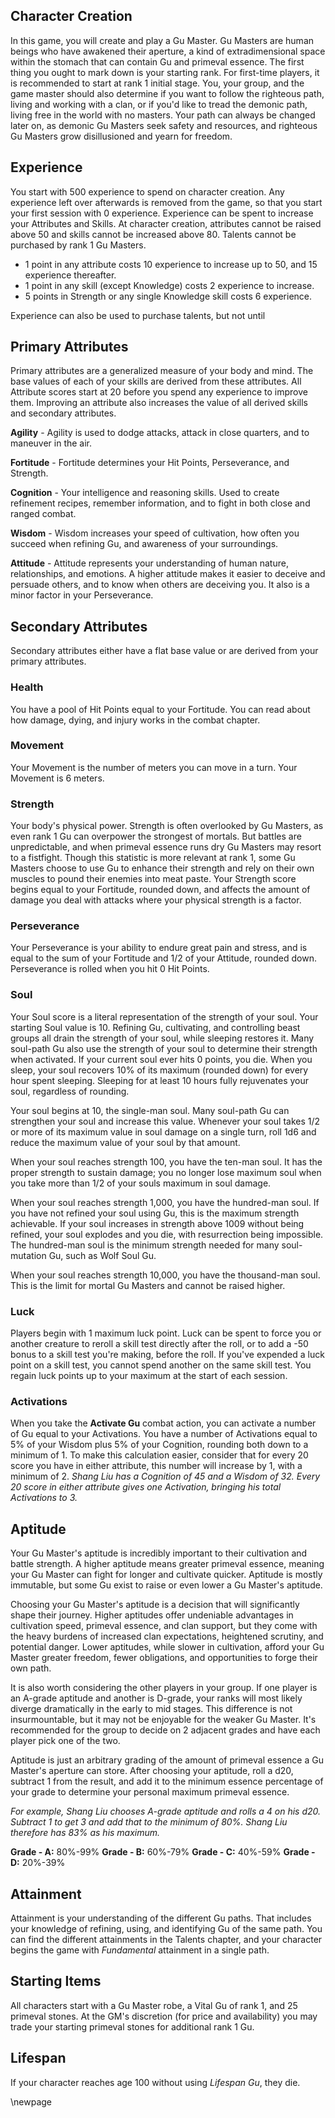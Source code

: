 ## Character Creation

In this game, you will create and play a Gu Master. Gu Masters are human beings who have awakened their aperture, a kind of extradimensional space within the stomach that can contain Gu and primeval essence. The first thing you ought to mark down is your starting rank. For first-time players, it is recommended to start at rank 1 initial stage. You, your group, and the game master should also determine if you want to follow the righteous path, living and working with a clan, or if you'd like to tread the demonic path, living free in the world with no masters. Your path can always be changed later on, as demonic Gu Masters seek safety and resources, and righteous Gu Masters grow disillusioned and yearn for freedom.

## Experience
You start with 500 experience to spend on character creation. Any experience left over afterwards is removed from the game, so that you start your first session with 0 experience. Experience can be spent to increase your Attributes and Skills. At character creation, attributes cannot be raised above 50 and skills cannot be increased above 80. Talents cannot be purchased by rank 1 Gu Masters.

- 1 point in any attribute costs 10 experience to increase up to 50, and 15 experience thereafter.
- 1 point in any skill (except Knowledge) costs 2 experience to increase.
- 5 points in Strength or any single Knowledge skill costs 6 experience.

Experience can also be used to purchase talents, but not until 

## Primary Attributes
Primary attributes are a generalized measure of your body and mind. The base values of each of your skills are derived from these attributes. All Attribute scores start at 20 before you spend any experience to improve them. Improving an attribute also increases the value of all derived skills and secondary attributes.

**Agility** - Agility is used to dodge attacks, attack in close quarters, and to maneuver in the air.

**Fortitude** - Fortitude determines your Hit Points, Perseverance, and Strength.

**Cognition** - Your intelligence and reasoning skills. Used to create refinement recipes, remember information, and to fight in both close and ranged combat.

**Wisdom** - Wisdom increases your speed of cultivation, how often you succeed when refining Gu, and awareness of your surroundings.

**Attitude** - Attitude represents your understanding of human nature, relationships, and emotions. A higher attitude makes it easier to deceive and persuade others, and to know when others are deceiving you. It also is a minor factor in your Perseverance.

## Secondary Attributes
Secondary attributes either have a flat base value or are derived from your primary attributes.

### Health
You have a pool of Hit Points equal to your Fortitude. You can read about how damage, dying, and injury works in the combat chapter.

### Movement
Your Movement is the number of meters you can move in a turn. Your Movement is 6 meters.

### Strength
Your body's physical power. Strength is often overlooked by Gu Masters, as even rank 1 Gu can overpower the strongest of mortals. But battles are unpredictable, and when primeval essence runs dry Gu Masters may resort to a fistfight. Though this statistic is more relevant at rank 1, some Gu Masters choose to use Gu to enhance their strength and rely on their own muscles to pound their enemies into meat paste. Your Strength score begins equal to your Fortitude, rounded down, and affects the amount of damage you deal with attacks where your physical strength is a factor.

### Perseverance 
Your Perseverance is your ability to endure great pain and stress, and is equal to the sum of your Fortitude and 1/2 of your Attitude, rounded down. Perseverance is rolled when you hit 0 Hit Points.

### Soul
Your Soul score is a literal representation of the strength of your soul. Your starting Soul value is 10. Refining Gu, cultivating, and controlling beast groups all drain the strength of your soul, while sleeping restores it. Many soul-path Gu also use the strength of your soul to determine their strength when activated. If your current soul ever hits 0 points, you die. When you sleep, your soul recovers 10% of its maximum (rounded down) for every hour spent sleeping. Sleeping for at least 10 hours fully rejuvenates your soul, regardless of rounding.

Your soul begins at 10, the single-man soul. Many soul-path Gu can strengthen your soul and increase this value. Whenever your soul takes 1/2 or more of its maximum value in soul damage on a single turn, roll 1d6 and reduce the maximum value of your soul by that amount.

When your soul reaches strength 100, you have the ten-man soul. It has the proper strength to sustain damage; you no longer lose maximum soul when you take more than 1/2 of your souls maximum in soul damage.

When your soul reaches strength 1,000, you have the hundred-man soul. If you have not refined your soul using Gu, this is the maximum strength achievable. If your soul increases in strength above 1009 without being refined, your soul explodes and you die, with resurrection being impossible. The hundred-man soul is the minimum strength needed for many soul-mutation Gu, such as Wolf Soul Gu.

When your soul reaches strength 10,000, you have the thousand-man soul. This is the limit for mortal Gu Masters and cannot be raised higher.

### Luck
Players begin with 1 maximum luck point. Luck can be spent to force you or another creature to reroll a skill test directly after the roll, or to add a -50 bonus to a skill test you're making, before the roll. If you've expended a luck point on a skill test, you cannot spend another on the same skill test. You regain luck points up to your maximum at the start of each session.

### Activations
When you take the **Activate Gu** combat action, you can activate a number of Gu equal to your Activations. You have a number of Activations equal to 5% of your Wisdom plus 5% of your Cognition, rounding both down to a minimum of 1. To make this calculation easier, consider that for every 20 score you have in either attribute, this number will increase by 1, with a minimum of 2. *Shang Liu has a Cognition of 45 and a Wisdom of 32. Every 20 score in either attribute gives one Activation, bringing his total Activations to 3.*

## Aptitude
Your Gu Master's aptitude is incredibly important to their cultivation and battle strength. A higher aptitude means greater primeval essence, meaning your Gu Master can fight for longer and cultivate quicker. Aptitude is mostly immutable, but some Gu exist to raise or even lower a Gu Master's aptitude.

Choosing your Gu Master's aptitude is a decision that will significantly shape their journey. Higher aptitudes offer undeniable advantages in cultivation speed, primeval essence, and clan support, but they come with the heavy burdens of increased clan expectations, heightened scrutiny, and potential danger. Lower aptitudes, while slower in cultivation, afford your Gu Master greater freedom, fewer obligations, and opportunities to forge their own path.

It is also worth considering the other players in your group. If one player is an A-grade aptitude and another is D-grade, your ranks will most likely diverge dramatically in the early to mid stages. This difference is not insurmountable, but it may not be enjoyable for the weaker Gu Master. It's recommended for the group to decide on 2 adjacent grades and have each player pick one of the two.

Aptitude is just an arbitrary grading of the amount of primeval essence a Gu Master's aperture can store. After choosing your aptitude, roll a d20, subtract 1 from the result, and add it to the minimum essence percentage of your grade to determine your personal maximum primeval essence.

*For example, Shang Liu chooses A-grade aptitude and rolls a 4 on his d20. Subtract 1 to get 3 and add that to the minimum of 80%. Shang Liu therefore has 83% as his maximum.*

**Grade - A:** 80%-99%
**Grade - B:** 60%-79%
**Grade - C:** 40%-59%
**Grade - D:** 20%-39%

## Attainment
Attainment is your understanding of the different Gu paths. That includes your knowledge of refining, using, and identifying Gu of the same path. You can find the different attainments in the Talents chapter, and your character begins the game with *Fundamental* attainment in a single path.

## Starting Items
All characters start with a Gu Master robe, a Vital Gu of rank 1, and 25 primeval stones. At the GM's discretion (for price and availability) you may trade your starting primeval stones for additional rank 1 Gu.

## Lifespan
If your character reaches age 100 without using *Lifespan Gu*, they die.

\newpage